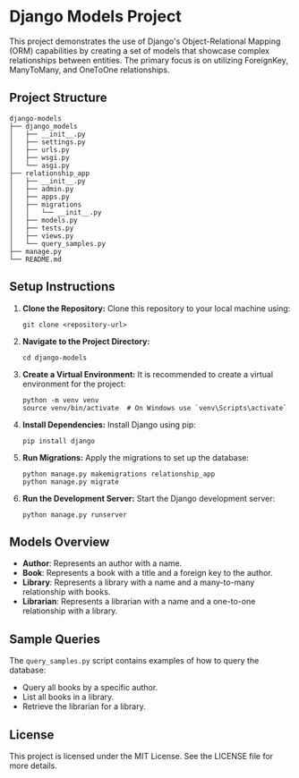 # Django Models Project

This project demonstrates the use of Django's Object-Relational Mapping (ORM) capabilities by creating a set of models that showcase complex relationships between entities. The primary focus is on utilizing ForeignKey, ManyToMany, and OneToOne relationships.

## Project Structure

```
django-models
├── django_models
│   ├── __init__.py
│   ├── settings.py
│   ├── urls.py
│   ├── wsgi.py
│   └── asgi.py
├── relationship_app
│   ├── __init__.py
│   ├── admin.py
│   ├── apps.py
│   ├── migrations
│   │   └── __init__.py
│   ├── models.py
│   ├── tests.py
│   ├── views.py
│   └── query_samples.py
├── manage.py
└── README.md
```

## Setup Instructions

1. **Clone the Repository:**
   Clone this repository to your local machine using:
   ```
   git clone <repository-url>
   ```

2. **Navigate to the Project Directory:**
   ```
   cd django-models
   ```

3. **Create a Virtual Environment:**
   It is recommended to create a virtual environment for the project:
   ```
   python -m venv venv
   source venv/bin/activate  # On Windows use `venv\Scripts\activate`
   ```

4. **Install Dependencies:**
   Install Django using pip:
   ```
   pip install django
   ```

5. **Run Migrations:**
   Apply the migrations to set up the database:
   ```
   python manage.py makemigrations relationship_app
   python manage.py migrate
   ```

6. **Run the Development Server:**
   Start the Django development server:
   ```
   python manage.py runserver
   ```

## Models Overview

- **Author**: Represents an author with a name.
- **Book**: Represents a book with a title and a foreign key to the author.
- **Library**: Represents a library with a name and a many-to-many relationship with books.
- **Librarian**: Represents a librarian with a name and a one-to-one relationship with a library.

## Sample Queries

The `query_samples.py` script contains examples of how to query the database:
- Query all books by a specific author.
- List all books in a library.
- Retrieve the librarian for a library.

## License

This project is licensed under the MIT License. See the LICENSE file for more details.